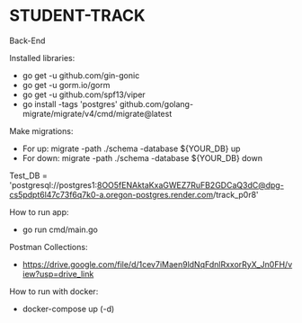 # STUDENT-TRACK
Back-End

Installed libraries:
* go get -u github.com/gin-gonic
* go get -u gorm.io/gorm
* go get -u github.com/spf13/viper
* go install -tags 'postgres' github.com/golang-migrate/migrate/v4/cmd/migrate@latest

Make migrations: 
* For up: migrate -path ./schema -database ${YOUR_DB} up
* For down: migrate -path ./schema -database ${YOUR_DB} down

Test_DB =  'postgresql://postgres1:8OO5fENAktaKxaGWEZ7RuFB2GDCaQ3dC@dpg-cs5pdpt6l47c73f6q7k0-a.oregon-postgres.render.com/track_p0r8'

How to run app:
* go run cmd/main.go

Postman Collections: 
* https://drive.google.com/file/d/1cev7iMaen9ldNqFdnlRxxorRyX_Jn0FH/view?usp=drive_link

How to run with docker:
* docker-compose up (-d)
